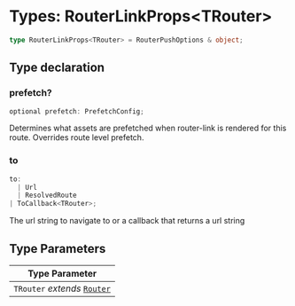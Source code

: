 # Types: RouterLinkProps\<TRouter\>

```ts
type RouterLinkProps<TRouter> = RouterPushOptions & object;
```

## Type declaration

### prefetch?

```ts
optional prefetch: PrefetchConfig;
```

Determines what assets are prefetched when router-link is rendered for this route. Overrides route level prefetch.

### to

```ts
to: 
  | Url
  | ResolvedRoute
| ToCallback<TRouter>;
```

The url string to navigate to or a callback that returns a url string

## Type Parameters

| Type Parameter |
| ------ |
| `TRouter` *extends* [`Router`](Router.md) |
